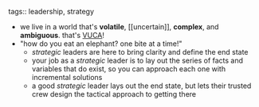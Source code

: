 tags:: leadership, strategy

- we live in a world that's **volatile**,  [[uncertain]], **complex**, and **ambiguous**. that's [VUCA](https://hbr.org/2014/01/what-vuca-really-means-for-you)!
- "how do you eat an elephant? one bite at a time!"
	- _strategic_ leaders are here to bring clarity and define the end state
	- your job as a _strategic_ leader is to lay out the series of facts and variables that do exist, so you can approach each one with incremental solutions
	- a good *strategic* leader lays out the end state, but lets their trusted crew design the tactical approach to getting there